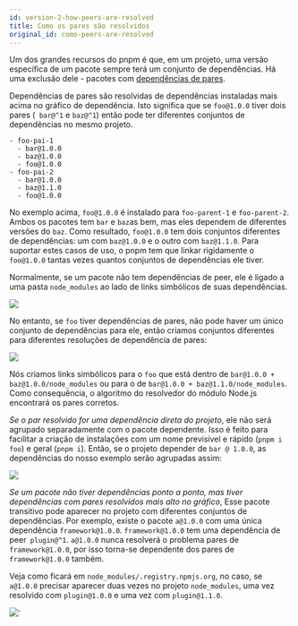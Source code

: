 ```yaml
---
id: version-2-how-peers-are-resolved
title: Como os pares são resolvidos
original_id: como-peers-are-resolved
---
```


Um dos grandes recursos do pnpm é que, em um projeto, uma versão específica de um pacote sempre terá
um conjunto de dependências. Há uma exclusão dele - pacotes com [dependências de pares](https://docs.npmjs.com/files/package.json#peerdependencies).

Dependências de pares são resolvidas de dependências instaladas mais acima no gráfico de dependência.
Isto significa que se `foo@1.0.0` tiver dois pares (` bar@^1` e `baz@^1`) então pode ter diferentes conjuntos de dependências
no mesmo projeto.

```
- foo-pai-1
  - bar@1.0.0
  - baz@1.0.0
  - foo@1.0.0
- foo-pai-2
  - bar@1.0.0
  - baz@1.1.0
  - foo@1.0.0
```

No exemplo acima, `foo@1.0.0` é instalado para `foo-parent-1` e `foo-parent-2`. Ambos os pacotes tem `bar` e `baz`as bem, mas
eles dependem de diferentes versões do `baz`. Como resultado, `foo@1.0.0` tem dois conjuntos diferentes de dependências: um com `baz@1.0.0`
e o outro com `baz@1.1.0`. Para suportar estes casos de uso, o pnpm tem que linkar rigidamente o `foo@1.0.0` tantas vezes quantos conjuntos de dependências ele tiver.

Normalmente, se um pacote não tem dependências de peer, ele é ligado a uma pasta `node_modules` ao lado de links simbólicos de suas dependências.

![](/img/how-peers-are-resolved/1.png)

No entanto, se `foo` tiver dependências de pares, não pode haver um único conjunto de dependências para ele, então
criamos conjuntos diferentes para diferentes resoluções de dependência de pares:

![](/img/how-peers-are-resolved/2.png)

Nós criamos links simbólicos para o `foo` que está dentro de `bar@1.0.0 + baz@1.0.0/node_modules` ou para o de `bar@1.0.0 + baz@1.1.0/node_modules`.
Como consequência, o algoritmo do resolvedor do módulo Node.js encontrará os pares corretos.

*Se o par resolvido for uma dependência direta do projeto*, ele não será agrupado separadamente com o pacote dependente.
Isso é feito para facilitar a criação de instalações com um nome previsível e rápido (`pnpm i foo`) e geral (`pnpm i`).
Então, se o projeto depender de `bar @ 1.0.0`, as dependências do nosso exemplo serão agrupadas assim:

![](/img/how-peers-are-resolved/3.png)

*Se um pacote não tiver dependências ponto a ponto, mas tiver dependências com pares resolvidos mais alto no gráfico*,
Esse pacote transitivo pode aparecer no projeto com diferentes conjuntos de dependências. Por exemplo, existe o pacote `a@1.0.0`
com uma única dependência `framework@1.0.0`. `framework@1.0.0` tem uma dependência de peer` plugin@^1`. `a@1.0.0` nunca resolverá o problema
pares de `framework@1.0.0`, por isso torna-se dependente dos pares de `framework@1.0.0` também.

Veja como ficará em `node_modules/.registry.npmjs.org`, no caso, se `a@1.0.0` precisar aparecer duas vezes no projeto
`node_modules`, uma vez resolvido com `plugin@1.0.0` e uma vez com `plugin@1.1.0`.

![](/img/how-peers-are-resolved/4.png)` 